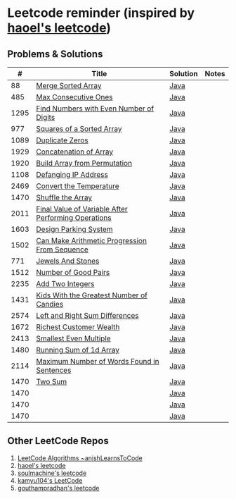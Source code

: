 # Leetcode reminder (inspired by [haoel's leetcode](https://github.com/haoel/leetcode))

## Problems & Solutions

| #    | Title                                                                                                                                     | Solution                                                                                                              | Notes |
|------|-------------------------------------------------------------------------------------------------------------------------------------------|-----------------------------------------------------------------------------------------------------------------------| --------------------- |
| 88   | [Merge Sorted Array](https://leetcode.com/problems/merge-sorted-array)                                                                    | [Java](https://github.com/vlsidlyarevich/leetcode/java/88_Merge_Sorted_Array.java)                                    | 
| 485  | [Max Consecutive Ones](https://leetcode.com/problems/max-consecutive-ones/)                                                               | [Java](https://github.com/vlsidlyarevich/leetcode/java/485_Max_Consecutive_Ones.java)                                 | 
| 1295 | [Find Numbers with Even Number of Digits](https://leetcode.com/problems/find-numbers-with-even-number-of-digits/)                         | [Java](https://github.com/vlsidlyarevich/leetcode/java/1295_Find_Numbers_With_Even_Number_Of_Digits.java)             | 
| 977  | [Squares of a Sorted Array](https://leetcode.com/problems/squares-of-a-sorted-array/)                                                     | [Java](https://github.com/vlsidlyarevich/leetcode/java/977_Squares_of_a_Sorted_Array.java)                            | 
| 1089 | [Duplicate Zeros](https://leetcode.com/problems/duplicate-zeros/)                                                                         | [Java](https://github.com/vlsidlyarevich/leetcode/java/1089_Duplicate_Zeros.java)                                     |
| 1929 | [Concatenation of Array](https://leetcode.com/problems/concatenation-of-array/)                                                           | [Java](https://github.com/vlsidlyarevich/leetcode/java/1929_Concatenation_of_Array.java)                              |
| 1920 | [Build Array from Permutation](https://leetcode.com/problems/build-array-from-permutation/)                                               | [Java](https://github.com/vlsidlyarevich/leetcode/java/1920_Build_Array_From_Permutation.java)                        |
| 1108 | [Defanging IP Address](https://leetcode.com/problems/defanging-an-ip-address/)                                                            | [Java](https://github.com/vlsidlyarevich/leetcode/java/1108_Defanging_IP_Address.java)                                |
| 2469 | [Convert the Temperature](https://leetcode.com/problems/convert-the-temperature/)                                                         | [Java](https://github.com/vlsidlyarevich/leetcode/java/2469_Convert_The_Temperature.java)                             |
| 1470 | [Shuffle the Array](https://leetcode.com/problems/shuffle-the-array/)                                                                     | [Java](https://github.com/vlsidlyarevich/leetcode/java/1470_Shuffle_The_Array.java)                                   |
| 2011 | [Final Value of Variable After Performing Operations](https://leetcode.com/problems/final-value-of-variable-after-performing-operations/) | [Java](https://github.com/vlsidlyarevich/leetcode/java/2011_Final_Value_Of_Variable_After_Performing_Operations.java) |
| 1603 | [Design Parking System](https://leetcode.com/problems/design-parking-system/)                                                             | [Java](https://github.com/vlsidlyarevich/leetcode/java/1603_Design_Parking_System.java)                               |
| 1502 | [Can Make Arithmetic Progression From Sequence](https://leetcode.com/problems/can-make-arithmetic-progression-from-sequence/description/) | [Java](https://github.com/vlsidlyarevich/leetcode/java/1502_Can_Make_Arithmetic_Progression_From_Sequences.java)      |
| 771  | [Jewels And Stones](https://leetcode.com/problems/jewels-and-stones/)                                                                     | [Java](https://github.com/vlsidlyarevich/leetcode/java/771_Jewels_And_Stones.java.java)                               |
| 1512 | [Number of Good Pairs](https://leetcode.com/problems/number-of-good-pairs/)                                                               | [Java](https://github.com/vlsidlyarevich/leetcode/java/1512_Number_Of_Good_Pairs.java.java)                           |
| 2235 | [Add Two Integers](https://leetcode.com/problems/add-two-integers/)                                                                       | [Java](https://github.com/vlsidlyarevich/leetcode/java/2235_Add_Two_Integers.java)                                    |
| 1431 | [Kids With the Greatest Number of Candies](https://leetcode.com/problems/kids-with-the-greatest-number-of-candies/)                       | [Java](https://github.com/vlsidlyarevich/leetcode/java/1431_Kids_With_The_Greatest_Number_Of_Candies.java)            |
| 2574 | [Left and Right Sum Differences](https://leetcode.com/problems/left-and-right-sum-differences/)                                           | [Java](https://github.com/vlsidlyarevich/leetcode/java/2574_Left_And_Right_Sum_Differences.java)                      |
| 1672 | [Richest Customer Wealth](https://leetcode.com/problems/richest-customer-wealth/)                                                         | [Java](https://github.com/vlsidlyarevich/leetcode/java/.java)                                                         |
| 2413 | [Smallest Even Multiple](https://leetcode.com/problems/smallest-even-multiple/)                                                           | [Java](https://github.com/vlsidlyarevich/leetcode/java/.java)                                                         |
| 1480 | [Running Sum of 1d Array](https://leetcode.com/problems/running-sum-of-1d-array/)                                                         | [Java](https://github.com/vlsidlyarevich/leetcode/java/.java)                                                         |
| 2114 | [Maximum Number of Words Found in Sentences](https://leetcode.com/problems/maximum-number-of-words-found-in-sentences/)                                                                                                                                      | [Java](https://github.com/vlsidlyarevich/leetcode/java/.java)                                                         |
| 1470 | [Two Sum](https://leetcode.com/problems/two-sum/)                                                                                                                                      | [Java](https://github.com/vlsidlyarevich/leetcode/java/.java)                                                         |
| 1470 | []()                                                                                                                                      | [Java](https://github.com/vlsidlyarevich/leetcode/java/.java)                                                         |
| 1470 | []()                                                                                                                                      | [Java](https://github.com/vlsidlyarevich/leetcode/java/.java)                                                         |
| 1470 | []()                                                                                                                                      | [Java](https://github.com/vlsidlyarevich/leetcode/java/.java)                                                         |

## Other LeetCode Repos

1. [LeetCode Algorithms ~anishLearnsToCode](https://github.com/anishLearnsToCode/leetcode-algorithms)
1. [haoel's leetcode](https://github.com/haoel/leetcode)
1. [soulmachine's leetcode](https://github.com/soulmachine/leetcode)
1. [kamyu104's LeetCode](https://github.com/kamyu104/LeetCode)
1. [gouthampradhan's leetcode](https://github.com/gouthampradhan/leetcode)

